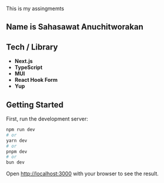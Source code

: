 This is my assingmemts

## Name is Sahasawat Anuchitworakan

## Tech / Library

- **Next.js**
- **TypeScript**
- **MUI**
- **React Hook Form**
- **Yup**

## Getting Started

First, run the development server:

```bash
npm run dev
# or
yarn dev
# or
pnpm dev
# or
bun dev
```

Open [http://localhost:3000](http://localhost:3000) with your browser to see the result.

